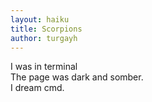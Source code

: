 ```yaml
---
layout: haiku
title: Scorpions
author: turgayh
---
```


I was in terminal<br>
The page was dark and somber.<br>
I dream cmd.<br>



